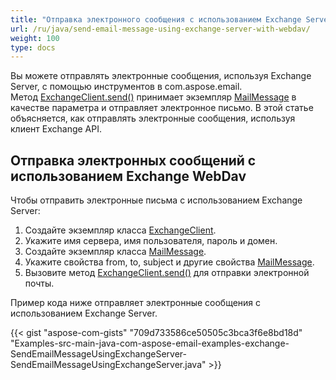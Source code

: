 ```yaml
---
title: "Отправка электронного сообщения с использованием Exchange Server через WebDav"
url: /ru/java/send-email-message-using-exchange-server-with-webdav/
weight: 100
type: docs
---
```


Вы можете отправлять электронные сообщения, используя Exchange Server, с помощью инструментов в com.aspose.email. Метод [ExchangeClient.send()](https://apireference.aspose.com/email/java/com.aspose.email/exchangeclient#send\(com.aspose.email.MailMessage\)) принимает экземпляр [MailMessage](https://apireference.aspose.com/email/java/com.aspose.email/MailMessage) в качестве параметра и отправляет электронное письмо. В этой статье объясняется, как отправлять электронные сообщения, используя клиент Exchange API.
## **Отправка электронных сообщений с использованием Exchange WebDav**
Чтобы отправить электронные письма с использованием Exchange Server:

1. Создайте экземпляр класса [ExchangeClient](https://apireference.aspose.com/email/java/com.aspose.email/exchangeclient).
1. Укажите имя сервера, имя пользователя, пароль и домен.
1. Создайте экземпляр класса [MailMessage](https://apireference.aspose.com/email/java/com.aspose.email/MailMessage).
1. Укажите свойства from, to, subject и другие свойства [MailMessage](https://apireference.aspose.com/email/java/com.aspose.email/MailMessage).
1. Вызовите метод [ExchangeClient.send()](https://apireference.aspose.com/email/java/com.aspose.email/exchangeclient#send\(com.aspose.email.MailMessage\)) для отправки электронной почты.

Пример кода ниже отправляет электронные сообщения с использованием Exchange Server.

{{< gist "aspose-com-gists" "709d733586ce50505c3bca3f6e8bd18d" "Examples-src-main-java-com-aspose-email-examples-exchange-SendEmailMessageUsingExchangeServer-SendEmailMessageUsingExchangeServer.java" >}}